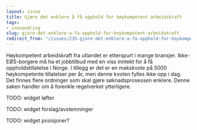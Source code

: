 ```yaml
---
layout: issue
title: Gjøre det enklere å få opphold for høykompetent arbeidskraft
tags:
- innvandring
slug: gjore-det-enklere-a-fa-opphold-for-hoykompetent-arbeidskraft
redirect_from: "/issues/235-gjore-det-enklere-a-fa-opphold-for-hoykompetent-arbeidskraft"
---
```


Høykompetent arbeidskraft fra utlandet er etterspurt i mange bransjer. Ikke-EØS-borgere må ha et jobbtilbud med en viss inntekt for å få oppholdstillatelse i Norge. I tillegg er det er en makskvote på 5000 høykompetente tillatelser per år, men denne kvoten fylles ikke opp i dag. Det finnes flere ordninger som skal gjøre søknadsprosessen enklere. Denne saken handler om å forenkle regelverket ytterligere.

TODO: widget løfter

TODO: widget forslag/avstemninger

TODO: widget posisjoner?

